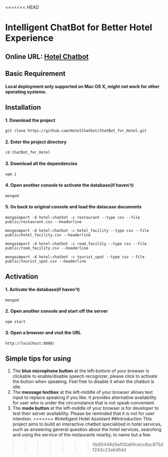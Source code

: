 <<<<<<< HEAD
# Intelligent ChatBot for Better Hotel Experience

## Online URL: [Hotel Chatbot](http://hotel-agent.herokuapp.com)


## Basic Requirement
#### Local deployment only supported on Mac OS X, might not work for other operating systems.


## Installation
#### 1. Download the project
`git clone https://github.com/HotelChatbot/ChatBot_for_Hotel.git`
#### 2. Enter the project directory
`cd ChatBot_for_Hotel`
#### 3. Download all the dependencies
`npm i`
#### 4. Open another console to activate the database(if haven't)
`mongod`
#### 5. Go back to original console and load the datacase documents
```mongoimport -d hotel-chatbot -c restaurant --type csv --file public/restaurant.csv --headerline```

```mongoimport -d hotel-chatbot -c hotel_facility --type csv --file public/hotel_facility.csv --headerline```

```mongoimport -d hotel-chatbot -c room_facility --type csv --file public/room_facility.csv --headerline```

```mongoimport -d hotel-chatbot -c tourist_spot --type csv --file public/tourist_spot.csv --headerline```

## Activation
#### 1. Activate the database(if haven't)
`mongod`
#### 2. Open another console and start off the server
`npm start`
#### 3. Open a browser and visit the URL
`http://localhost:8080/`


## Simple tips for using
1. The **blue microphone button** at the left-bottom of your browser is clickable to enable/disable speech recognizer, please click to activate the button when speaking. Feel free to disable it when the chatbot is idle.
2. The **message textbox** at the left-middle of your browser allows text input to replace speaking if you like. It provides alternative availability for user who is under the circumstance that is not speak-convenient.
3. The **mode button** at the left-middle of your browser is for developer to test their server availability. Please be reminded that it is not for user intention.
=======
#Intelligent Hotel Assistant
##Introduction
This project aims to build an interactive chatbot specialized in hotel services, such as answering general question about the hotel services, searching and using the service of the restaurants nearby, to name but a few.
>>>>>>> 0b90449d3ef00a69cecc8ac675df243c23a6d8dd
